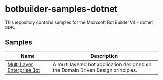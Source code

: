 # botbuilder-samples-dotnet
This repository contains samples for the Microsoft Bot Builder V4 - dotnet SDK.

## Samples
| Name | Description |
| ------ | ------ |
| [Multi Layer Enterprise Bot](multi-layer-enterprise-bot) | A multi layered bot application designed on the Domain Driven Design principles. |
